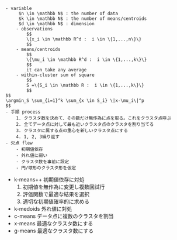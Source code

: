     - variable
         $n \in \mathbb N$ : the number of data
         $k \in \mathbb N$ : the number of means/centroids
         $d \in \mathbb N$ : dimension 
        - observations
            $$
            \{x_i \in \mathbb R^d :  i \in \{1,...,n\}\}
            $$
        - means/centroids
            $$
            \{\mu_i \in \mathbb R^d :  i \in \{1,...,k\}\}
            $$
            it can take any average
        - within-cluster sum of square
            $$
            S =\{S_i \in \mathbb R :  i \in \{1,...,k\}\}
            $$
    $$
    \argmin_S \sum_{i=1}^k \sum_{x \in S_i} \|x-\mu_i\|^p
    $$
    - 手順 process
        1. クラスタ数を決めて、その数だけ無作為に点を取る。これをクラスタ点呼ぶ
        2. 全てデータ点に対して最も近いクラスタ点のクラスタを割り当てる
        3. クラスタに属する点の重心を新しいクラスタ点にする
        4. 1, 2, 3繰り返す
    - 欠点 flew
        - 初期値依存
        - 外れ値に弱い
        - クラスタ数を事前に設定
        - 円/球形のクラスタ形を仮定
- k-means++
    初期値依存に対処
    1. 初期値を無作為に変更し複数回試行
    2. 評価関数で最適な結果を選択
    3. 適切な初期値確率的に求める
- k-medoids
    外れ値に対処
- c-means
    データ点に複数のクラスタを割当
- x-means
    最適なクラスタ数にする
- g-means
    最適なクラスタ数にする
